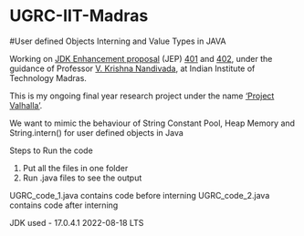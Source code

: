 # UGRC-IIT-Madras

#User defined Objects Interning and Value Types in JAVA                          

Working on [JDK Enhancement proposal](https://en.wikipedia.org/wiki/JDK_Enhancement_Proposal) (JEP) [401](https://openjdk.org/jeps/401) and [402](https://openjdk.org/jeps/402), under the guidance of Professor [V. Krishna Nandivada](http://www.cse.iitm.ac.in/profile.php?arg=MTY=), at Indian Institute of Technology Madras. 

This is my ongoing final year research project under the name [‘Project Valhalla’](https://www.jesperdj.com/2015/10/04/project-valhalla-value-types/).

We want to mimic the behaviour of String Constant Pool, Heap Memory and String.intern() for user defined objects in Java                                                                                             

Steps to Run the code

1. Put all the files in one folder
2. Run .java files to see the output
 
 UGRC_code_1.java contains code before interning
 UGRC_code_2.java contains code after interning

JDK used - 17.0.4.1 2022-08-18 LTS

